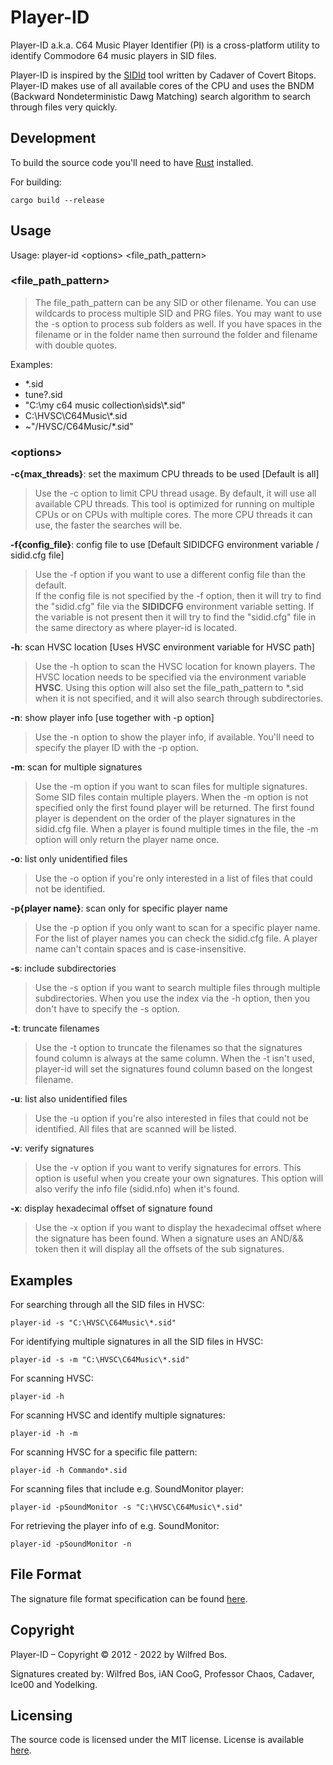 # Player-ID

Player-ID a.k.a. C64 Music Player Identifier (PI) is a cross-platform utility to
identify Commodore 64 music players in SID files.

Player-ID is inspired by the [SIDId](https://github.com/cadaver/sidid/)
tool written by Cadaver of Covert Bitops. <nobr>Player-ID</nobr> makes
use of all available cores of the CPU and uses the BNDM (Backward Nondeterministic Dawg Matching) search algorithm to
search through files very quickly.

## Development

To build the source code you'll need to have 
[Rust](https://www.rust-lang.org/) installed.

For building:

```
cargo build --release
```

## Usage

Usage: player-id &lt;options&gt; &lt;file_path_pattern&gt;

### &lt;file_path_pattern&gt;

> The file_path_pattern can be any SID or other filename. You can use
wildcards to process multiple SID and PRG files. You may want to use the <nobr>-s</nobr>
option to process sub folders as well. If you have spaces in the filename or
in the folder name then surround the folder and filename with double quotes.

Examples:
* *.sid
* tune?.sid
* "C:\\my c64 music collection\\sids\\*.sid"
* C:\\HVSC\\C64Music\\*.sid
* ~"/HVSC/C64Music/*.sid"

### &lt;options&gt;

**-c{max_threads}**: set the maximum CPU threads to be used [Default is all]

> Use the <nobr>-c</nobr> option to limit CPU thread usage. By default, it will use all
available CPU threads. This tool is optimized for running on multiple CPUs or
on CPUs with multiple cores. The more CPU threads it can use, the faster the
searches will be.

**-f{config_file}**: config file to use [Default SIDIDCFG environment variable / sidid.cfg file]

> Use the -f option if you want to use a different config file than the
default.
<br>If the config file is not specified by the -f option, then it will try to
find the <nobr>"sidid.cfg"</nobr> file via the **SIDIDCFG** environment variable setting. If
the variable is not present then it will try to find the <nobr>"sidid.cfg"</nobr> file in
the same directory as where <nobr>player-id</nobr> is located.

**-h**: scan HVSC location [Uses HVSC environment variable for HVSC path]

> Use the <nobr>-h</nobr> option to scan the HVSC location for known players. The HVSC
location needs to be specified via the environment variable **HVSC**. Using this option will also
set the file_path_pattern to *.sid when it is not specified, and it will also search through
subdirectories.

**-n**: show player info [use together with -p option]

> Use the <nobr>-n</nobr> option to show the player info, if available. You'll need to
specify the player ID with the <nobr>-p</nobr> option.

**-m**: scan for multiple signatures

> Use the <nobr>-m</nobr> option if you want to scan files for multiple signatures. Some SID
files contain multiple players. When the <nobr>-m</nobr> option is not specified only the
first found player will be returned. The first found player is dependent on
the order of the player signatures in the sidid.cfg file.
When a player is found multiple times in the file, the <nobr>-m</nobr> option will only
return the player name once.

**-o**: list only unidentified files

> Use the <nobr>-o</nobr> option if you're only interested in a list of files that could not
be identified.

**-p{player name}**: scan only for specific player name

> Use the <nobr>-p</nobr> option if you only want to scan for a specific player name. For
the list of player names you can check the sidid.cfg file. A player name can't
contain spaces and is case-insensitive.

**-s**: include subdirectories

> Use the <nobr>-s</nobr> option if you want to search multiple files through multiple
subdirectories. When you use the index via the -h option, then you don't have
to specify the <nobr>-s</nobr> option.

**-t**: truncate filenames

> Use the <nobr>-t</nobr> option to truncate the filenames so that the signatures found
column is always at the same column. When the -t isn't used, <nobr>player-id</nobr> will
set the signatures found column based on the longest filename.

**-u**: list also unidentified files

> Use the <nobr>-u</nobr> option if you're also interested in files that could not be
identified. All files that are scanned will be listed.

**-v**: verify signatures

> Use the -v option if you want to verify signatures for errors. This option is
useful when you create your own signatures. This option will also verify the
info file <nobr>(sidid.nfo)</nobr> when it's found.

**-x**: display hexadecimal offset of signature found

> Use the -x option if you want to display the hexadecimal offset where the
signature has been found. When a signature uses an <nobr>AND/&&</nobr> token then it
will display all the offsets of the sub signatures.

## Examples

For searching through all the SID files in HVSC:

```
player-id -s "C:\HVSC\C64Music\*.sid"
```

For identifying multiple signatures in all the SID files in HVSC:

```
player-id -s -m "C:\HVSC\C64Music\*.sid"
```

For scanning HVSC:

```
player-id -h
```

For scanning HVSC and identify multiple signatures:

```
player-id -h -m
```

For scanning HVSC for a specific file pattern:

```
player-id -h Commando*.sid
```

For scanning files that include e.g. SoundMonitor player:

```
player-id -pSoundMonitor -s "C:\HVSC\C64Music\*.sid"
```

For retrieving the player info of e.g. SoundMonitor:

```
player-id -pSoundMonitor -n
```

## File Format

The signature file format specification can be found [here](/doc/Signature_File_Format.txt).

## Copyright

Player-ID &ndash; Copyright &#xa9; 2012 - 2022 by Wilfred Bos.

Signatures created by: Wilfred Bos, iAN CooG, Professor Chaos, Cadaver, Ice00 and Yodelking.

## Licensing

The source code is licensed under the MIT license. License is available [here](/LICENSE).
